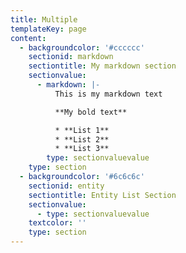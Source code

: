 ```yaml
---
title: Multiple
templateKey: page
content:
  - backgroundcolor: '#cccccc'
    sectionid: markdown
    sectiontitle: My markdown section
    sectionvalue:
      - markdown: |-
          This is my markdown text

          **My bold text**

          * **List 1**
          * **List 2**
          * **List 3**
        type: sectionvaluevalue
    type: section
  - backgroundcolor: '#6c6c6c'
    sectionid: entity
    sectiontitle: Entity List Section
    sectionvalue:
      - type: sectionvaluevalue
    textcolor: ''
    type: section
---
```


